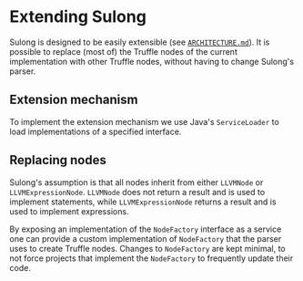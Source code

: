 # Extending Sulong

Sulong is designed to be easily extensible (see [`ARCHITECTURE.md`](ARCHITECTURE.md)).
It is possible to replace (most of) the Truffle nodes of the current implementation
with other Truffle nodes, without having to change Sulong's parser.

## Extension mechanism

To implement the extension mechanism we use Java's `ServiceLoader` to load
implementations of a specified interface.

## Replacing nodes

Sulong's assumption is that all nodes inherit from either `LLVMNode` or
`LLVMExpressionNode`. `LLVMNode` does not return a result and is used to
implement statements, while `LLVMExpressionNode` returns a result and is
used to implement expressions.

By exposing an implementation of the `NodeFactory` interface as a service
one can provide a custom implementation of `NodeFactory` that the parser
uses to create Truffle nodes. Changes to `NodeFactory` are kept minimal,
to not force projects that implement the `NodeFactory` to frequently
update their code.
